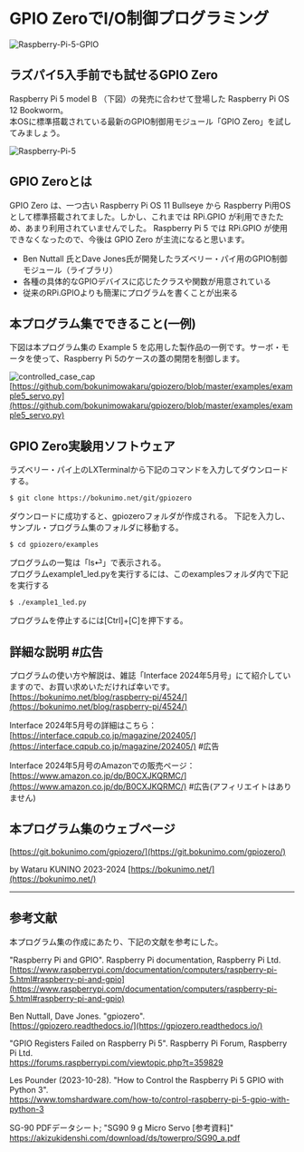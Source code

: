 # GPIO ZeroでI/O制御プログラミング

![Raspberry-Pi-5-GPIO](https://bokunimo.net/blog/wp-content/uploads/2024/03/pi5-gpio.jpg "GPIO Pins on Raspberry Pi 5 model B; ラズベリー・パイ5のGPIO端子")  

## ラズパイ5入手前でも試せるGPIO Zero

Raspberry Pi 5 model B （下図）の発売に合わせて登場した Raspberry Pi OS 12 Bookworm。  
本OSに標準搭載されている最新のGPIO制御用モジュール「GPIO Zero」を試してみましょう。

![Raspberry-Pi-5](https://bokunimo.net/blog/wp-content/uploads/2024/03/pi5_box.jpg "Raspberry Pi 5 model B; 最新のラズベリー・パイ5")  

## GPIO Zeroとは

GPIO Zero は、一つ古い Raspberry Pi OS 11 Bullseye から Raspberry Pi用OSとして標準搭載されてました。しかし、これまでは RPi.GPIO が利用できたため、あまり利用されていませんでした。
Raspberry Pi 5 では RPi.GPIO が使用できなくなったので、今後は GPIO Zero が主流になると思います。

- Ben Nuttall 氏とDave Jones氏が開発したラズベリー・パイ用のGPIO制御モジュール（ライブラリ）
- 各種の具体的なGPIOデバイスに応じたクラスや関数が用意されている
- 従来のRPi.GPIOよりも簡潔にプログラムを書くことが出来る

## 本プログラム集でできること(一例)

下図は本プログラム集の Example 5 を応用した製作品の一例です。サーボ・モータを使って、Raspberry Pi 5のケースの蓋の開閉を制御します。  

![controlled_case_cap](https://bokunimo.net/blog/wp-content/uploads/2024/03/controlled_case_cap.jpg "Raspberry Pi 5 model B; 最新のラズベリー・パイ5")  
[https://github.com/bokunimowakaru/gpiozero/blob/master/examples/example5_servo.py](https://github.com/bokunimowakaru/gpiozero/blob/master/examples/example5_servo.py)  


## GPIO Zero実験用ソフトウェア

ラズベリー・パイ上のLXTerminalから下記のコマンドを入力してダウンロードする。  

	$ git clone https://bokunimo.net/git/gpiozero  

ダウンロードに成功すると、gpiozeroフォルダが作成される。
下記を入力し、サンプル・プログラム集のフォルダに移動する。

	$ cd gpiozero/examples  

プログラムの一覧は「ls⏎」で表示される。  
プログラムexample1_led.pyを実行するには、このexamplesフォルダ内で下記を実行する

	$ ./example1_led.py  

プログラムを停止するには[Ctrl]+[C]を押下する。  

## 詳細な説明 #広告

プログラムの使い方や解説は、雑誌「Interface 2024年5月号」にて紹介していますので、お買い求めいただければ幸いです。  
[https://bokunimo.net/blog/raspberry-pi/4524/](https://bokunimo.net/blog/raspberry-pi/4524/)  

Interface 2024年5月号の詳細はこちら：  
[https://interface.cqpub.co.jp/magazine/202405/](https://interface.cqpub.co.jp/magazine/202405/) #広告  

Interface 2024年5月号のAmazonでの販売ページ：  
[https://www.amazon.co.jp/dp/B0CXJKQRMC/](https://www.amazon.co.jp/dp/B0CXJKQRMC/) #広告(アフィリエイトはありません)

## 本プログラム集のウェブページ

[https://git.bokunimo.com/gpiozero/](https://git.bokunimo.com/gpiozero/)

by Wataru KUNINO 2023-2024 [https://bokunimo.net/](https://bokunimo.net/)

-------------------------------------------------------------------------------------------

## 参考文献

本プログラム集の作成にあたり、下記の文献を参考にした。

"Raspberry Pi and GPIO". Raspberry Pi documentation, Raspberry Pi Ltd.  
[https://www.raspberrypi.com/documentation/computers/raspberry-pi-5.html#raspberry-pi-and-gpio](https://www.raspberrypi.com/documentation/computers/raspberry-pi-5.html#raspberry-pi-and-gpio)  

Ben Nuttall, Dave Jones. "gpiozero".  
[https://gpiozero.readthedocs.io/](https://gpiozero.readthedocs.io/)  

"GPIO Registers Failed on Raspberry Pi 5". Raspberry Pi Forum, Raspberry Pi Ltd.  
https://forums.raspberrypi.com/viewtopic.php?t=359829  

Les Pounder (2023-10-28). "How to Control the Raspberry Pi 5 GPIO with Python 3".  
https://www.tomshardware.com/how-to/control-raspberry-pi-5-gpio-with-python-3  

SG-90 PDFデータシート; "SG90 9 g Micro Servo [参考資料]"  
https://akizukidenshi.com/download/ds/towerpro/SG90_a.pdf  
